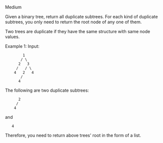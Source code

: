 Medium

Given a binary tree, return all duplicate subtrees. For each kind of duplicate subtrees, you only need to return the root node of any one of them.

Two trees are duplicate if they have the same structure with same node values.

Example 1:
Input: 

	        1
	       / \
	      2   3
	     /   / \
	    4   2   4
	       /
	      4

The following are two duplicate subtrees:

	      2
	     /
	    4

and

 	   4

Therefore, you need to return above trees' root in the form of a list.